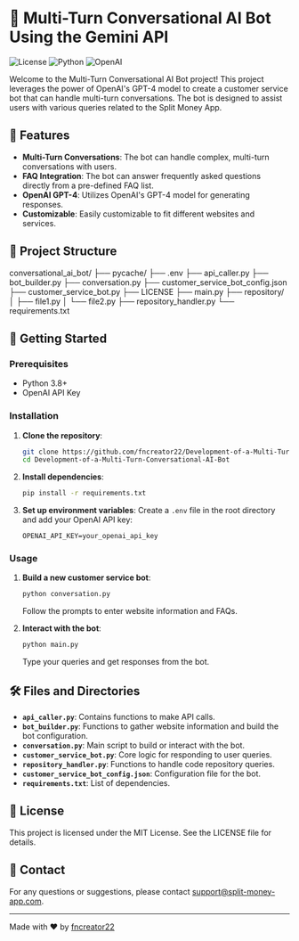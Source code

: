 # 🤖 Multi-Turn Conversational AI Bot Using the Gemini API

![License](https://img.shields.io/badge/license-MIT-blue.svg)
![Python](https://img.shields.io/badge/python-3.8%2B-blue.svg)
![OpenAI](https://img.shields.io/badge/OpenAI-GPT--4-blue.svg)

Welcome to the Multi-Turn Conversational AI Bot project! This project leverages the power of OpenAI's GPT-4 model to create a customer service bot that can handle multi-turn conversations. The bot is designed to assist users with various queries related to the Split Money App.

## 🌟 Features

- **Multi-Turn Conversations**: The bot can handle complex, multi-turn conversations with users.
- **FAQ Integration**: The bot can answer frequently asked questions directly from a pre-defined FAQ list.
- **OpenAI GPT-4**: Utilizes OpenAI's GPT-4 model for generating responses.
- **Customizable**: Easily customizable to fit different websites and services.

## 📂 Project Structure
conversational_ai_bot/ ├── pycache/ ├── .env ├── api_caller.py ├── bot_builder.py ├── conversation.py ├── customer_service_bot_config.json ├── customer_service_bot.py ├── LICENSE ├── main.py ├── repository/ │ ├── file1.py │ └── file2.py ├── repository_handler.py └── requirements.txt



## 🚀 Getting Started

### Prerequisites

- Python 3.8+
- OpenAI API Key

### Installation

1. **Clone the repository**:
    ```sh
    git clone https://github.com/fncreator22/Development-of-a-Multi-Turn-Conversational-AI-Bot.git
    cd Development-of-a-Multi-Turn-Conversational-AI-Bot
    ```

2. **Install dependencies**:
    ```sh
    pip install -r requirements.txt
    ```

3. **Set up environment variables**:
    Create a `.env` file in the root directory and add your OpenAI API key:
    ```properties
    OPENAI_API_KEY=your_openai_api_key
    ```

### Usage

1. **Build a new customer service bot**:
    ```sh
    python conversation.py
    ```
    Follow the prompts to enter website information and FAQs.

2. **Interact with the bot**:
    ```sh
    python main.py
    ```
    Type your queries and get responses from the bot.

## 🛠️ Files and Directories

- **`api_caller.py`**: Contains functions to make API calls.
- **`bot_builder.py`**: Functions to gather website information and build the bot configuration.
- **`conversation.py`**: Main script to build or interact with the bot.
- **`customer_service_bot.py`**: Core logic for responding to user queries.
- **`repository_handler.py`**: Functions to handle code repository queries.
- **`customer_service_bot_config.json`**: Configuration file for the bot.
- **`requirements.txt`**: List of dependencies.

## 📄 License

This project is licensed under the MIT License. See the LICENSE file for details.

## 📧 Contact

For any questions or suggestions, please contact [support@split-money-app.com](mailto:support@split-money-app.com).

---

Made with ❤️ by [fncreator22](https://github.com/fncreator22)
